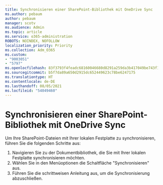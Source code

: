 ```yaml
---
title: Synchronisieren einer SharePoint-Bibliothek mit OneDrive Sync
ms.author: pebaum
author: pebaum
manager: scotv
ms.audience: Admin
ms.topic: article
ms.service: o365-administration
ROBOTS: NOINDEX, NOFOLLOW
localization_priority: Priority
ms.collection: Adm_O365
ms.custom:
- "9003051"
- "5797"
ms.openlocfilehash: 83f3793f4feadc68160046680d8291a259da3b417049be743f14a0f0784f4246
ms.sourcegitcommit: b5f7da89a650d2915dc652449623c78be6247175
ms.translationtype: HT
ms.contentlocale: de-DE
ms.lasthandoff: 08/05/2021
ms.locfileid: "54049460"
---
```

# <a name="sync-a-sharepoint-library-with-onedrive-sync"></a>Synchronisieren einer SharePoint-Bibliothek mit OneDrive Sync

Um Ihre SharePoint-Dateien mit Ihrer lokalen Festplatte zu synchronisieren, führen Sie die folgenden Schritte aus:

1. Navigieren Sie zu der Dokumentbibliothek, die Sie mit Ihrer lokalen Festplatte synchronisieren möchten.
2. Wählen Sie in den Menüoptionen die Schaltfläche "Synchronisieren" aus.
3. Führen Sie die schrittweisen Anleitung aus, um die Synchronisierung abzuschließen.